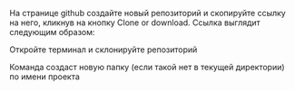 На странице github создайте новый репозиторий и скопируйте ссылку на него, кликнув на кнопку Clone or download. Ссылка выглядит следующим образом:

Откройте терминал и склонируйте репозиторий 

Команда создаст новую папку (если такой нет в текущей директории) по имени проекта